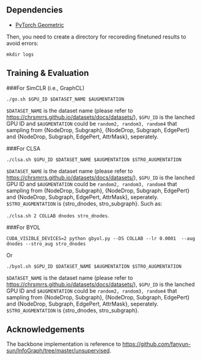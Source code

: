 ## Dependencies

* [PyTorch Geometric](https://github.com/rusty1s/pytorch_geometric#installation)

Then, you need to create a directory for recoreding finetuned results to avoid errors:

```
mkdir logs
```

## Training & Evaluation

###For SimCLR (i.e., GraphCL)
```
./go.sh $GPU_ID $DATASET_NAME $AUGMENTATION
```

```$DATASET_NAME``` is the dataset name (please refer to https://chrsmrrs.github.io/datasets/docs/datasets/), ```$GPU_ID``` is the lanched GPU ID and ```$AUGMENTATION``` could be ```random2, random3, random4``` that sampling from {NodeDrop, Subgraph}, {NodeDrop, Subgraph, EdgePert} and {NodeDrop, Subgraph, EdgePert, AttrMask}, seperately.

###For CLSA
```
./clsa.sh $GPU_ID $DATASET_NAME $AUGMENTATION $STRO_AUGMENTATION
```

```$DATASET_NAME``` is the dataset name (please refer to https://chrsmrrs.github.io/datasets/docs/datasets/), ```$GPU_ID``` is the lanched GPU ID and ```$AUGMENTATION``` could be ```random2, random3, random4``` that sampling from {NodeDrop, Subgraph}, {NodeDrop, Subgraph, EdgePert} and {NodeDrop, Subgraph, EdgePert, AttrMask}, seperately.
``$STRO_AUGMENTATION`` is {stro_dnodes, stro_subgraph}. Such as: 

`./clsa.sh 2 COLLAB dnodes stro_dnodes`.

###For BYOL
```
CUDA_VISIBLE_DEVICES=2 python gbyol.py --DS COLLAB --lr 0.0001  --aug dnodes --stro_aug stro_dnodes
```
Or
```
./byol.sh $GPU_ID $DATASET_NAME $AUGMENTATION $STRO_AUGMENTATION
```

```$DATASET_NAME``` is the dataset name (please refer to https://chrsmrrs.github.io/datasets/docs/datasets/), ```$GPU_ID``` is the lanched GPU ID and ```$AUGMENTATION``` could be ```random2, random3, random4``` that sampling from {NodeDrop, Subgraph}, {NodeDrop, Subgraph, EdgePert} and {NodeDrop, Subgraph, EdgePert, AttrMask}, seperately.
``$STRO_AUGMENTATION`` is {stro_dnodes, stro_subgraph}.



## Acknowledgements

The backbone implementation is reference to https://github.com/fanyun-sun/InfoGraph/tree/master/unsupervised.

